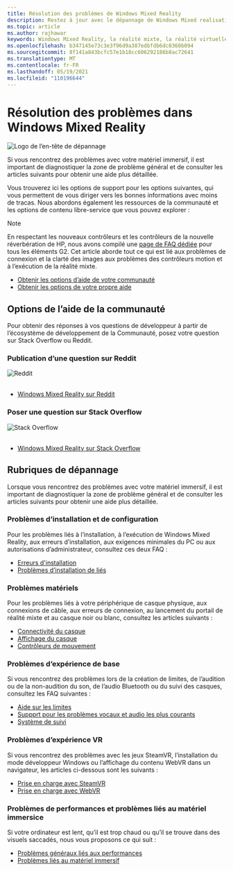 ```yaml
---
title: Résolution des problèmes de Windows Mixed Reality
description: Restez à jour avec le dépannage de Windows Mixed realisation qui va au-delà de notre documentation de support technique standard.
ms.topic: article
ms.author: rajhawar
keywords: Windows Mixed Reality, la réalité mixte, la réalité virtuelle, VR, MR, dépannage, erreurs, aide, support
ms.openlocfilehash: b347145e73c3e3f96d9a387edbfdb6dc0360b094
ms.sourcegitcommit: 8f141a843bcfc57e1b18cc606292186b8ac72641
ms.translationtype: MT
ms.contentlocale: fr-FR
ms.lasthandoff: 05/19/2021
ms.locfileid: "110196644"
---
```

# <a name="troubleshooting-in-windows-mixed-reality"></a>Résolution des problèmes dans Windows Mixed Reality

![Logo de l’en-tête de dépannage](images/1050px-Mixedrealityportal.png)

Si vous rencontrez des problèmes avec votre matériel immersif, il est important de diagnostiquer la zone de problème général et de consulter les articles suivants pour obtenir une aide plus détaillée.

Vous trouverez ici les options de support pour les options suivantes, qui vous permettent de vous diriger vers les bonnes informations avec moins de tracas. Nous abordons également les ressources de la communauté et les options de contenu libre-service que vous pouvez explorer :

>[!Note]
>En respectant les nouveaux contrôleurs et les contrôleurs de la nouvelle réverbération de HP, nous avons compilé une [page de FAQ dédiée](reverbG2-faq.yml) pour tous les éléments G2. Cet article aborde tout ce qui est lié aux problèmes de connexion et la clarté des images aux problèmes des contrôleurs motion et à l’exécution de la réalité mixte.

- [Obtenir les options d’aide de votre communauté](#community-help-options)
- [Obtenir les options de votre propre aide](#troubleshooting-topics)

## <a name="community-help-options"></a>Options de l’aide de la communauté

Pour obtenir des réponses à vos questions de développeur à partir de l’écosystème de développement de la Communauté, posez votre question sur Stack Overflow ou Reddit.

### <a name="post-a-question-on-reddit"></a>Publication d’une question sur Reddit
<div class='icon is-large'>
    <img alt='Reddit' src='https://docs.microsoft.com/media/logos/logo_reddit.svg'>
</div><br/>

- [Windows Mixed Reality sur Reddit](https://www.reddit.com/r/WindowsMR/)

### <a name="post-a-question-on-stack-overflow"></a>Poser une question sur Stack Overflow
<div class='icon is-large'>
    <img alt='Stack Overflow' src='https://docs.microsoft.com/media/logos/logo_stackoverflow.svg'>
</div><br/>

- [Windows Mixed Reality sur Stack Overflow](https://stackoverflow.com/questions/tagged/windows-mixed-reality)

## <a name="troubleshooting-topics"></a>Rubriques de dépannage

Lorsque vous rencontrez des problèmes avec votre matériel immersif, il est important de diagnostiquer la zone de problème général et de consulter les articles suivants pour obtenir une aide plus détaillée. 

### <a name="installation-and-setup-issues"></a>Problèmes d’installation et de configuration

Pour les problèmes liés à l’installation, à l’exécution de Windows Mixed Reality, aux erreurs d’installation, aux exigences minimales du PC ou aux autorisations d’administrateur, consultez ces deux FAQ :

- [Erreurs d'installation](installation_errors.md)
- [Problèmes d’installation de liés](wmr-setup-faq.yml)

### <a name="hardware-issues"></a>Problèmes matériels

Pour les problèmes liés à votre périphérique de casque physique, aux connexions de câble, aux erreurs de connexion, au lancement du portail de réalité mixte et au casque noir ou blanc, consultez les articles suivants :

- [Connectivité du casque](headset-connectivity.md)
- [Affichage du casque](headset-display.md)
- [Contrôleurs de mouvement](motion-controller-problems.md)

### <a name="core-experience-issues"></a>Problèmes d’expérience de base

Si vous rencontrez des problèmes lors de la création de limites, de l’audition ou de la non-audition du son, de l’audio Bluetooth ou du suivi des casques, consultez les FAQ suivantes :

- [Aide sur les limites](boundary-questions.md)
- [Suppprt pour les problèmes vocaux et audio les plus courants](speech-and-audio.md)
- [Système de suivi](tracking.md)

### <a name="vr-experience-issues"></a>Problèmes d’expérience VR

Si vous rencontrez des problèmes avec les jeux SteamVR, l’installation du mode développeur Windows ou l’affichage du contenu WebVR dans un navigateur, les articles ci-dessous sont les suivants :

- [Prise en charge avec SteamVR](steamvr-questions.md)
- [Prise en charge avec WebVR](webvr-questions.md)

### <a name="performance-issues-and-immersice-hardware-related-issues"></a>Problèmes de performances et problèmes liés au matériel immersice

Si votre ordinateur est lent, qu’il est trop chaud ou qu’il se trouve dans des visuels saccadés, nous vous proposons ce qui suit :

- [Problèmes généraux liés aux performances](performance-questions.md)
- [Problèmes liés au matériel immersif](other-questions.md)
